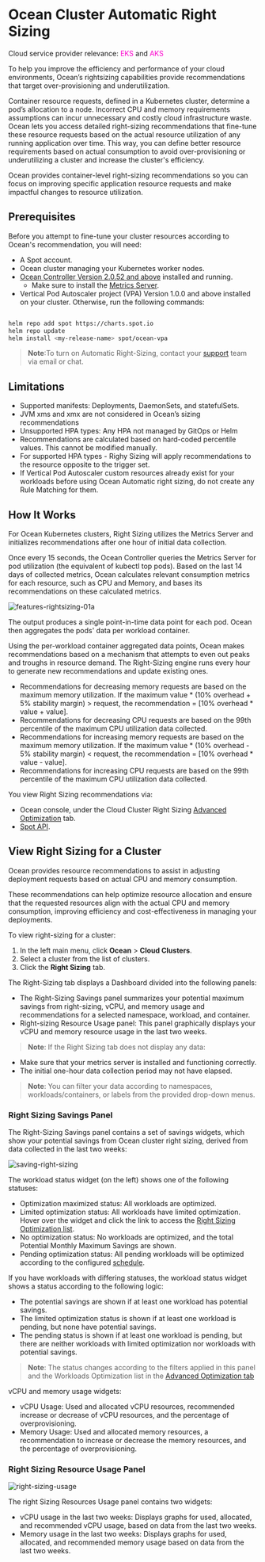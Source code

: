 <meta name=“robots” content=“noindex”>

#  Ocean Cluster Automatic Right Sizing

Cloud service provider relevance: <font color="#FC01CC">EKS</font> and <font color="#FC01CC">AKS</font>

To help you improve the efficiency and performance of your cloud environments, Ocean’s rightsizing capabilities provide recommendations that target over-provisioning and underutilization. 

Container resource requests, defined in a Kubernetes cluster, determine a pod’s allocation to a node. Incorrect CPU and memory requirements assumptions can incur unnecessary and costly cloud infrastructure waste. Ocean lets you access detailed right-sizing recommendations that fine-tune these resource requests based on the actual resource utilization of any running application over time. This way, you can define better resource requirements based on actual consumption to avoid over-provisioning or underutilizing a cluster and increase the cluster's efficiency. 

Ocean provides container-level right-sizing recommendations so you can focus on improving specific application resource requests and make impactful changes to resource utilization.  

##  Prerequisites

Before you attempt to fine-tune your cluster resources according to Ocean's recommendation, you will need: 

*  A Spot account. 
* Ocean cluster managing your Kubernetes worker nodes. 
*  [Ocean Controller Version 2.0.52 and above](https://docs.spot.io/ocean/tutorials/ocean-controller-v2/) installed and running.
   *  Make sure to install the [Metrics Server](https://github.com/kubernetes-incubator/metrics-server#deployment).
*  Vertical Pod Autoscaler project (VPA) Version 1.0.0 and above installed on your cluster. Otherwise, run the following commands:

```sh

helm repo add spot https://charts.spot.io 
helm repo update 
helm install <my-release-name> spot/ocean-vpa
```
>**Note**:To turn on Automatic Right-Sizing, contact your [support](https://spot.io/support/) team via email or chat.

##  Limitations  

*  Supported manifests: Deployments, DaemonSets, and statefulSets.  
*  JVM xms and xmx are not considered in Ocean’s sizing recommendations
*  Unsupported HPA types: Any HPA not managed by GitOps or Helm
*  Recommendations are calculated based on hard-coded percentile values. This cannot be modified manually.
*  For supported HPA types - Righy Sizing will apply recommendations to the resource opposite to the trigger set.
*  If Vertical Pod Autoscaler custom resources already exist for your workloads before using Ocean Automatic right sizing, do not create any Rule Matching for them. 


##  How It Works 

For Ocean Kubernetes clusters, Right Sizing utilizes the Metrics Server and initializes recommendations after one hour of initial data collection. 

Once every 15 seconds, the Ocean Controller queries the Metrics Server for pod utilization (the equivalent of kubectl top pods). Based on the last 14 days of collected metrics, Ocean calculates relevant consumption metrics for each resource, such as CPU and Memory, and bases its recommendations on these calculated metrics. 

![features-rightsizing-01a](https://github.com/spotinst/help/assets/159915991/4ded53db-21ff-4a17-82b2-77b32c598351)

The output produces a single point-in-time data point for each pod. Ocean then aggregates the pods' data per workload container. 

Using the per-workload container aggregated data points, Ocean makes recommendations based on a mechanism that attempts to even out peaks and troughs in resource demand. The Right-Sizing engine runs every hour to generate new recommendations and update existing ones. 

*  Recommendations for decreasing memory requests are based on the maximum memory utilization. If the maximum value * (10% overhead + 5% stability margin) > request, the recommendation = [10% overhead * value + value].
*  Recommendations for decreasing CPU requests are based on the 99th percentile of the maximum CPU utilization data collected.
*  Recommendations for increasing memory requests are based on the maximum memory utilization. If the maximum value * (10% overhead - 5% stability margin) < request, the recommendation = [10% overhead * value - value].
*  Recommendations for increasing CPU requests are based on the 99th percentile of the maximum CPU utilization data collected.

You view Right Sizing recommendations via: 

*  Ocean console, under the Cloud Cluster Right Sizing [Advanced Optimization](https://docs.spot.io/ocean/features/ocean-cluster-right-sizing-recom-tab) tab. 
*  [Spot API](https://docs.spot.io/api/#tag/Ocean-AWS/operation/oceanAwsFilterRightSizingWithFilter).

##  View Right Sizing for a Cluster 

Ocean provides resource recommendations to assist in adjusting deployment requests based on actual CPU and memory consumption. 

These recommendations can help optimize resource allocation and ensure that the requested resources align with the actual CPU and memory consumption, improving efficiency and cost-effectiveness in managing your deployments. 

To view right-sizing for a cluster:   

1.  In the left main menu, click **Ocean** > **Cloud Clusters**. 
2.  Select a cluster from the list of clusters. 
3.  Click the **Right Sizing** tab. 

The Right-Sizing tab displays a Dashboard divided into the following panels: 

*  The Right-Sizing Savings panel summarizes your potential maximum savings from right-sizing, vCPU, and memory usage and recommendations for a selected namespace, workload, and container. 
*  Right-sizing Resource Usage panel: This panel graphically displays your vCPU and memory resource usage in the last two weeks. 

>**Note**: If the Right Sizing tab does not display any data: 

*  Make sure that your metrics server is installed and functioning correctly. 
*  The initial one-hour data collection period may not have elapsed. 

>**Note**: You can filter your data according to namespaces, workloads/containers, or labels from the provided drop-down menus.

###  Right Sizing Savings Panel 

The Right-Sizing Savings panel contains a set of savings widgets, which show your potential savings from Ocean cluster right sizing, derived from data collected in the last two weeks:  

![saving-right-sizing](https://github.com/user-attachments/assets/e4d21c74-b667-40a2-92fe-e5b77de75954)

The workload status widget (on the left) shows one of the following statuses:
* Optimization maximized status: All workloads are optimized.
* Limited optimization status: All workloads have limited optimization. Hover over the widget and click the link to access the [Right Sizing Optimization list](https://docs.spot.io/ocean/features/ocean-cluster-right-sizing-recom-tab?id=workloads-optimization-list).
* No optimization status: No workloads are optimized, and the total Potential Monthly Maximum Savings are shown.
* Pending optimization status: All pending workloads will be optimized according to the configured [schedule](https://docs.spot.io/ocean/features/ocean-cluster-right-sizing-recom-tab?id=work-with-right-sizing-rules). 

If you have workloads with differing statuses, the workload status widget shows a status according to the following logic:
* The potential savings are shown if at least one workload has potential savings.
* The limited optimization status is shown if at least one workload is pending, but none have potential savings.
* The pending status is shown if at least one workload is pending, but there are neither workloads with limited optimization nor workloads with potential savings.

> **Note**: The status changes according to the filters applied in this panel and the Workloads Optimization list in the [Advanced Optimization tab](ocean/features/ocean-cluster-right-sizing-recom-tab?id=automatic-right-sizing-recommendations-and-rules)

vCPU and memory usage widgets:
*  vCPU Usage: Used and allocated vCPU resources, recommended increase or decrease of vCPU resources, and the percentage of overprovisioning. 
*  Memory Usage: Used and allocated memory resources, a recommendation to increase or decrease the memory resources, and the percentage of overprovisioning. 

###  Right Sizing Resource Usage Panel 

![right-sizing-usage](https://github.com/user-attachments/assets/2cac8b8e-fcbd-4492-8f32-81b63f5f2efc)

The right Sizing Resources Usage panel contains two widgets: 

*  vCPU usage in the last two weeks: Displays graphs for used, allocated, and recommended vCPU usage, based on data from the last two weeks. 
*  Memory usage in the last two weeks: Displays graphs for used, allocated, and recommended memory usage based on data from the last two weeks. 




